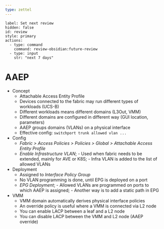 ```yaml
---
type: zettel
---
```


```meta-bind-button
label: Set next review
hidden: false
id: review
style: primary
actions:
  - type: command
    command: review-obsidian:future-review
  - type: input
    str: "next 7 days"
```

# AAEP

- Concept
	- Attachable Access Entity Profile
	- Devices connected to the fabric may run different types of workloads (UCS-B)
	- Different workloads means different domains (L3Out, VMM)
	- Different domains are configured in different way (GUI location, parameters)
	- AAEP groups domains (VLANs) on a physical interface
	- Effective config: `switchport trunk allowed vlan ...`
- Config
	- *Fabric > Access Policies > Policies > Global > Attachable Access Entity Profile*
	- *Enable Infrastructure VLAN*; - Used when fabric needs to be extended, mainly for AVE or K8S; - Infra VLAN is added to the list of allowed VLANs
- Deployment
	- Assigned to *Interface Policy Group*
	- No VLAN programming is done, until EPG is deployed on a port
	- *EPG Deployment*; - Allowed VLANs are programmed on ports to which AAEP is assigned; - Another way is to add a static path in EPG
- VMM
	- VMM domain automatically derives physical interface policies
	- An override policy is useful where a VMM is connected via L2 node
	- You can enable LACP between a leaf and a L2 node
	- You can disable LACP between the VMM and L2 node (AAEP override)

